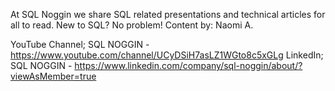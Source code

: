 At SQL Noggin we share SQL related presentations and technical articles for all to read. New to SQL? No problem!
Content by: Naomi A.

YouTube Channel;
SQL NOGGIN - https://www.youtube.com/channel/UCyDSiH7asLZ1WGto8c5xGLg
LinkedIn;
SQL NOGGIN - https://www.linkedin.com/company/sql-noggin/about/?viewAsMember=true
